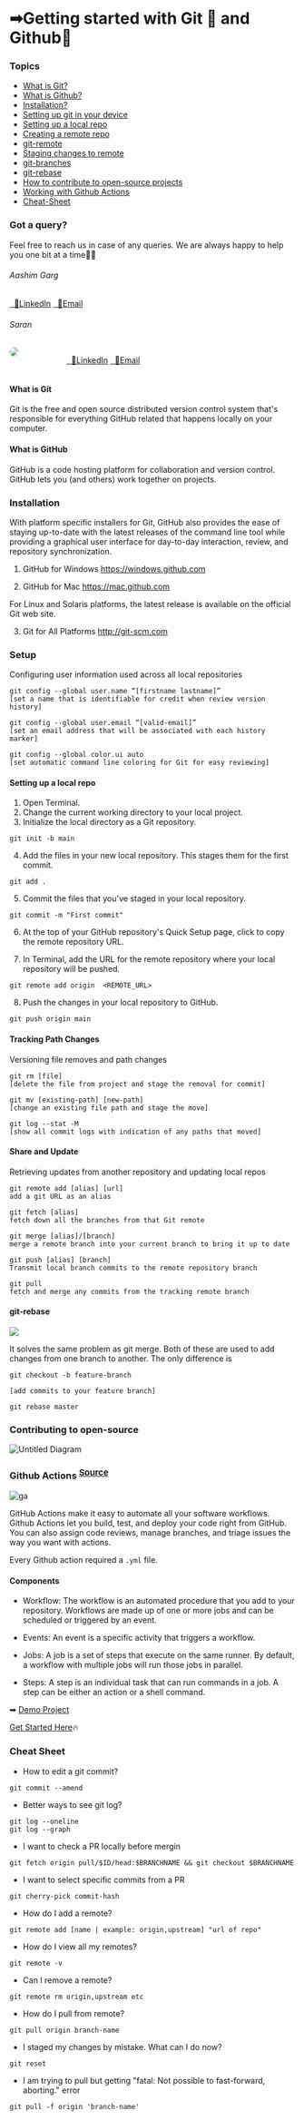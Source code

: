 # ➡Getting started with Git 🎉 and Github🐙


### Topics
- [What is Git?](#1)
- [What is Github?](#2)
- [Installation?](#3)
- [Setting up git in your device](#4)
- [Setting up a local repo](#5)
- [Creating a remote repo](#6)
- [git-remote](#7)
- [Staging changes to remote](#8)
- [git-branches](#9)
- [git-rebase](#10)
- [How to contribute to open-source projects](#11)
- [Working with Github Actions](#12)
- [Cheat-Sheet](#13)

### Got a query?
Feel free to reach us in case of any queries. We are always happy to help you one bit at a time🐱‍💻

###### Aashim Garg


<a href="https://www.linkedin.com/in/aashim-garg-370104198/">&nbsp;&nbsp;🔗LinkedIn</a>
<a href="mailto:aashim1garg@gmail.com">&nbsp;&nbsp;📧Email</a>

###### Saran
<div style="display:flex">
<div style="width:20%">
<img src="https://media-exp1.licdn.com/dms/image/C5603AQFVab5Kbi2x7w/profile-displayphoto-shrink_100_100/0/1612096633101?e=1618444800&v=beta&t=brEmn-KGIXc2W8sOAlBNZ-mX7eLD9yExV9xes2XONqA" style="border-radius:100%" /> </div>
<div>

<a href="https://www.linkedin.com/in/saranonearth/">&nbsp;&nbsp;🔗LinkedIn</a>
<a href="mailto:saran.suresh@outlook.com">&nbsp;&nbsp;📧Email</a>

</div>
</div>

#### What is Git

Git is the free and open source distributed version control system that's responsible for everything GitHub related that happens locally on your computer.

#### What is GitHub

GitHub is a code hosting platform for collaboration and version control. GitHub lets you (and others) work together on projects.

### Installation

With platform specific installers for Git, GitHub also provides the ease of staying up-to-date with the latest releases of the command line tool while providing a graphical user interface for day-to-day interaction, review, and repository synchronization.

1. GitHub for Windows
https://windows.github.com

2. GitHub for Mac
https://mac.github.com

For Linux and Solaris platforms, the latest release is available on the official Git web site.

3. Git for All Platforms
http://git-scm.com

### Setup

Configuring user information used across all local repositories

```
git config --global user.name “[firstname lastname]”
[set a name that is identifiable for credit when review version history]

git config --global user.email “[valid-email]”
[set an email address that will be associated with each history marker]

git config --global color.ui auto
[set automatic command line coloring for Git for easy reviewing]
```

#### Setting up a local repo

1. Open Terminal.
2. Change the current working directory to your local project.
3. Initialize the local directory as a Git repository.

```
git init -b main

```

4. Add the files in your new local repository. This stages them for the first commit.
```
git add .

```
5. Commit the files that you've staged in your local repository.

```
git commit -m "First commit"

```
6. At the top of your GitHub repository's Quick Setup page, click to copy the remote repository URL.

7. In Terminal, add the URL for the remote repository where your local repository will be pushed.

```
git remote add origin  <REMOTE_URL> 

```
8. Push the changes in your local repository to GitHub.
```
git push origin main

```

#### Tracking Path Changes

Versioning file removes and path changes

```
git rm [file]
[delete the file from project and stage the removal for commit]
```
```
git mv [existing-path] [new-path]
[change an existing file path and stage the move]
```
```
git log --stat -M
[show all commit logs with indication of any paths that moved]
```

#### Share and Update

Retrieving updates from another repository and updating local repos

```
git remote add [alias] [url]
add a git URL as an alias

git fetch [alias]
fetch down all the branches from that Git remote

git merge [alias]/[branch]
merge a remote branch into your current branch to bring it up to date

git push [alias] [branch]
Transmit local branch commits to the remote repository branch

git pull
fetch and merge any commits from the tracking remote branch
```

#### git-rebase

<img src="https://wac-cdn.atlassian.com/dam/jcr:01b0b04e-64f3-4659-af21-c4d86bc7cb0b/01.svg?cdnVersion=dt" />

It solves the same problem as git merge. Both of these are used to add changes from one branch to another. The only difference is 


```
git checkout -b feature-branch

[add commits to your feature branch]

git rebase master

```

### Contributing to open-source
![Untitled Diagram](https://user-images.githubusercontent.com/44068102/107565039-2e2ae280-6c09-11eb-98e5-d738d4a06d33.png)


### Github Actions <sup style="font-size: 15px">[Source](https://docs.github.com/en/actions/learn-github-actions/introduction-to-github-actions)</sup>

![ga](https://repository-images.githubusercontent.com/200244092/c64f8080-586d-11ea-9f2b-fc72525069dd)

GitHub Actions make it easy to automate all your software workflows. Github Actions let you build, test, and deploy your code right from GitHub. You can also assign code reviews, manage branches, and triage issues the way you want with actions.

Every Github action required a <code>.yml</code> file.

#### Components 
- Workflow: The workflow is an automated procedure that you add to your repository. Workflows are made up of one or more jobs and can be scheduled or triggered by an event.

- Events: An event is a specific activity that triggers a workflow.

- Jobs: A job is a set of steps that execute on the same runner. By default, a workflow with multiple jobs will run those jobs in parallel. 

- Steps: A step is an individual task that can run commands in a job. A step can be either an action or a shell command. 

 ➡ [Demo Project](https://github.com/saranonearth/demo)


[Get Started Here](https://lab.github.com/githubtraining/github-actions:-hello-world)🔥

### Cheat Sheet

- How to edit a git commit?
```
git commit --amend
```
- Better ways to see git log?

```
git log --oneline
git log --graph
```
- I want to check a PR locally before mergin
```
git fetch origin pull/$ID/head:$BRANCHNAME && git checkout $BRANCHNAME
```
- I want to select specific commits from a PR
```
git cherry-pick commit-hash
```
- How do I add a remote?
```
git remote add [name | example: origin,upstream] "url of repo"
```
- How do I view all my remotes?
```
git remote -v
```
- Can I remove a remote?
```
git remote rm origin,upstream etc
```
- How do I pull from remote?

```
git pull origin branch-name
```
- I staged my changes by mistake. What can I do now?

```
git reset
```

- I am trying to pull but getting "fatal: Not possible to fast-forward, aborting." error

```
git pull -f origin 'branch-name'
```
